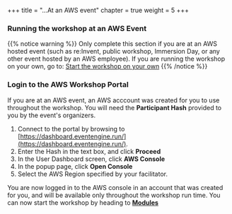 +++
title = "...At an AWS event"
chapter = true
weight = 5
+++

### Running the workshop at an AWS Event

{{% notice warning %}}
Only complete this section if you are at an AWS hosted event (such as re:Invent, public workshop, Immersion Day, or any other event hosted by an AWS employee). If you are running the workshop on your own, go to: [Start the workshop on your own](/ecs-spot-capacity-providers/before/self_paced.html)
{{% /notice %}}

### Login to the AWS Workshop Portal

If you are at an AWS event, an AWS acccount was created for you to use throughout the workshop. You will need the **Participant Hash** provided to you by the event's organizers.

1. Connect to the portal by browsing to [https://dashboard.eventengine.run/](https://dashboard.eventengine.run/).
2. Enter the Hash in the text box, and click **Proceed** 
3. In the User Dashboard screen, click **AWS Console** 
4. In the popup page, click **Open Console** 
5. Select the AWS Region specified by your facilitator. 

You are now logged in to the AWS console in an account that was created for you, and will be available only throughout the workshop run time.
You can now start the workshop by heading to [**Modules**](/ecs-spot-capacity-providers/modules.html)
